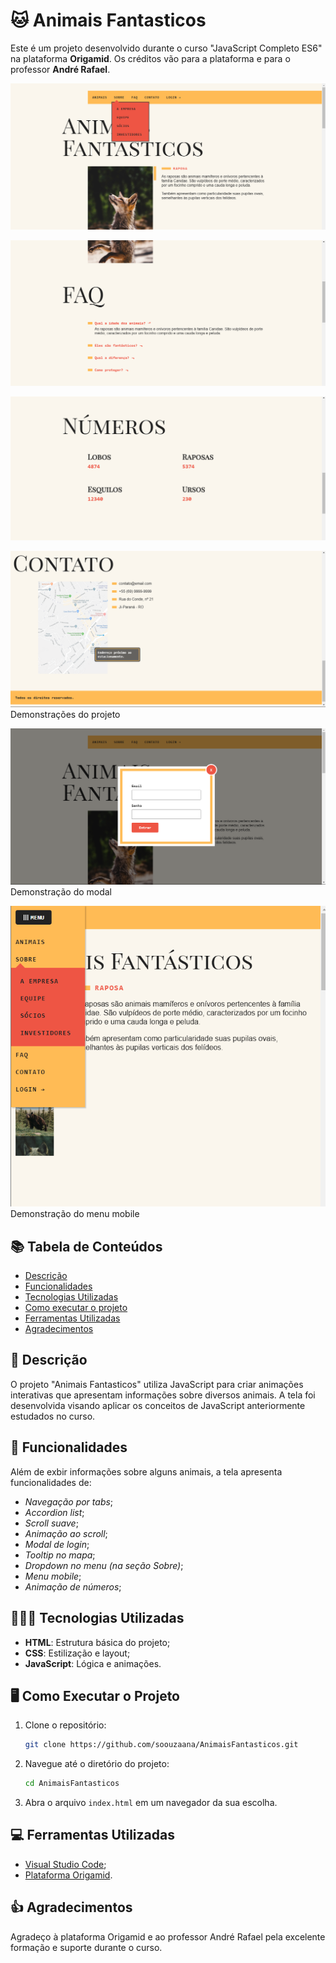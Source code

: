 # 🐱 Animais Fantasticos

Este é um projeto desenvolvido durante o curso "JavaScript Completo ES6" na plataforma **Origamid**. Os créditos vão para a plataforma e para o professor **André Rafael**.

<p><img src="img/ImagensReadme/Tela1.png"><br>
<p><img src="img/ImagensReadme/Tela2.png"><br>
<p><img src="img/ImagensReadme/Tela3.png"><br>
<p><img src="img/ImagensReadme/Tela4.png"><br>
Demonstrações do projeto
<p><img src="img/ImagensReadme/TelaModal.png"><br>
Demonstração do modal
<p><img src="img/ImagensReadme/TelaMenuMobile.png"><br>
Demonstração do menu mobile

## 📚 Tabela de Conteúdos

- [Descrição](#descrição)
- [Funcionalidades](#funcionalidades)
- [Tecnologias Utilizadas](#tecnologias-utilizadas)
- [Como executar o projeto](#como-executar-o-projeto)
- [Ferramentas Utilizadas](#ferramentas-utilizadas)
- [Agradecimentos](#agradecimentos)

## 📄 Descrição

O projeto "Animais Fantasticos" utiliza JavaScript para criar animações interativas que apresentam informações sobre diversos animais. A tela foi desenvolvida visando aplicar os conceitos de JavaScript anteriormente estudados no curso.

## 📱 Funcionalidades

Além de exbir informações sobre alguns animais, a tela apresenta funcionalidades de:
- _Navegação por tabs_;
- _Accordion list_;
- _Scroll suave_;
- _Animação ao scroll_;
- _Modal de login_;
- _Tooltip no mapa_;
- _Dropdown no menu (na seção Sobre)_;
- _Menu mobile_;
- _Animação de números_;

## 👩🏻‍💻 Tecnologias Utilizadas

- **HTML**: Estrutura básica do projeto;
- **CSS**: Estilização e layout;
- **JavaScript**: Lógica e animações.

## 🖥️ Como Executar o Projeto

1. Clone o repositório:
   ```bash
   git clone https://github.com/soouzaana/AnimaisFantasticos.git
   ```
2. Navegue até o diretório do projeto:
   ```bash
   cd AnimaisFantasticos
   ```
3. Abra o arquivo `index.html` em um navegador da sua escolha.

## 💻 Ferramentas Utilizadas

- [Visual Studio Code](https://code.visualstudio.com/);
- [Plataforma Origamid](https://www.origamid.com/).

## 👍 Agradecimentos

Agradeço à plataforma Origamid e ao professor André Rafael pela excelente formação e suporte durante o curso.
